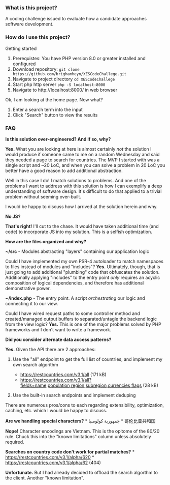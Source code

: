 

### What is this project?

A coding challenge issued to evaluate how a candidate approaches software development.

### How do I use this project?

Getting started

1. Prerequistes: You have PHP version 8.0 or greater installed and configured
2. Download repository: `git clone https://github.com/brighamheyn/XESCodeChallege.git`
3. Navigate to project directory `cd XESCodeChallege`
4. Start php http server `php -S localhost:8000`
5. Navigate to http://localhost:8000/ in web browser

Ok, I am looking at the home page. Now what?

1. Enter a search term into the input
2. Click "Search" button to view the results 


### FAQ


**Is this solution over-engineered? And if so, why?**

**Yes.** What you are looking at here is almost certainly *not* the solution I would produce if someone came to me on a random Wednesday and said they needed a page to search for countries. The MVP I started with was a single script and ~20 LoC, and when you can solve a problem in 20 LoC you better have a good reason to add additional abstraction. 

Well in this case I do! I match solutions to problems. And one of the problems I want to address with this solution is how I can exemplify a deep understanding of software design. It's difficult to do that applied to a trivial problem without seeming over-built.

I would be happy to discuss how I arrived at the solution herein and why.

**No JS?**

**That's right!** I'll cut to the chase. It would have taken additional time (and code) to incorporate JS into my solution. This is a selfish optimization. 

**How are the files organized and why?**

**~/src** - Modules abstracting "layers" containing our application logic

Could I have implemented my own PSR-4 autoloader to match namespaces to files instead of modules and "includes"? **Yes.** Ultimately, though, that is just going to add additional "plumbing" code that obfuscates the solution. Additionally applying "includes" to the entry point *only* requires an acyclic composition of logical dependencies, and therefore has additional demonstrative power.

**~/index.php** - The entry point. A script *orchestrating* our logic and connecting it to our view. 

Could I have wired request paths to some controller method and created/managed output buffers to separated/untagle the backend logic from the view logic? **Yes.** This is one of the major problems solved by PHP frameworks and I don't want to write a framework. 

**Did you consider alternate data access patterns?**

**Yes.** Given the API there are 2 approaches: 

1. Use the "all" endpoint to get the full list of countries, and implement my own search algorithm
    * https://restcountries.com/v3.1/all (171 kB) 
    * https://restcountries.com/v3.1/all?fields=name,population,region,subregion,currencies,flags (28 kB)

2. Use the built-in search endpoints and implement deduping

There are numerous pros/cons to each regarding extensibility, optimization, caching, etc. which I would be happy to discuss. 

**Are we handling special characters?**
    * جمهورية كولومبيا
    * 哥伦比亚共和国

**Nope!** Character encodings are Vietnam. This is the opitome of the 80/20 rule. Chuck this into the "known limitations" column unless absolutely required.

**Searches on country code don't work for partial matches?**
    * https://restcountries.com/v3.1/alpha/620
    * https://restcountries.com/v3.1/alpha/62 (404)

**Unfortunate.** But I had already decided to offload the search algorthm to the client. Another "known limitation".

